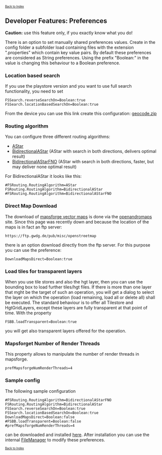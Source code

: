 <small><small>[Back to Index](../../../index.md)</small></small>

## Developer Features: Preferences 

**Caution:** use this feature only, if you exactly know what you do!

There is an option to set manually shared preferences values. Create in the config folder a subfolder load containing files with the extension 
".properties" which contain key value pairs. By default these preferences are considered as String preferences. Using the prefix "Boolean:" in the 
value is changing this behaviour to a Boolean preference.


### Location based search

If you use the playstore version and you want to use full search functionality, you need to set

```
FSSearch.reverseSearchOn=Boolean:true
FSSearch.locationBasedSearchOn=Boolean:true
```
From the device you can use this link create this configuration: 
[geocode.zip](mgmap-install://mg4gh.github.io/MGMapViewer/Features/FurtherFeatures/Geocode/geocode.zip)

### Routing algorithm

You can configure three different routing algorithms:
- [AStar](mgmap-install://mg4gh.github.io/MGMapViewer/Features/MainTrackFeatures/Routing/routing_astar.zip)
- [BidirectionalAStar](mgmap-install://mg4gh.github.io/MGMapViewer/Features/MainTrackFeatures/Routing/routing_bidirectionalastar.zip) (AStar with search in both directions, delivers optimal result)
- [BidirectionalAStarFNO](mgmap-install://mg4gh.github.io/MGMapViewer/Features/MainTrackFeatures/Routing/routing_bidirectionalastarfno.zip) (AStar with search in both directions, faster, but may deliver none optimal result)

For BidirectionalAStar it looks like this:
```
#FSRouting.RoutingAlgorithm=AStar
FSRouting.RoutingAlgorithm=BidirectionalAStar
#FSRouting.RoutingAlgorithm=BidirectionalAStarFNO
```

### Direct Map Download

The download of [mapsforge vector maps](../../MainMapFeatures/Mapsforge/mapsforge.md) is done via the [openandromaps](https://www.openandromaps.org/) site. 
Since this page was recently down and because the location of the maps is in fact an ftp server:
```
https://ftp.gwdg.de/pub/misc/openstreetmap
```
there is an option download directly from the ftp server.
For this purpose you can use the preference:
```
DownloadMapsDirect=Boolean:true
```


### Load tiles for transparent layers

When you use tile stores and also the hgt layer, then you can use the bounding box to load further tiles/hgt files. 
If there is more than one layer that mght be the target of such an operation, you will get a dialog to select the 
layer on which the operation (load remaining, load all or delete all) shall be executed. 
The standard behaviour is to offer all Tilestore and HgtGridLayers, except these layers are fully transparent at that point of time.
With the property
```
FSBB.loadTransparent=Boolean:true
```
you will get also transparent layers offered for the operation.

### Mapsforget Number of Render Threads

This property allows to manipulate the number of render threads in mapsforge. 
```
prefMapsforgeNumRenderThreads=4
```



### Sample config

The following sample configuration
```
#FSRouting.RoutingAlgorithm=BidirectionalAStarFNO
FSRouting.RoutingAlgorithm=BidirectionalAStar
FSSearch.reverseSearchOn=Boolean:true
FSSearch.locationBasedSearchOn=Boolean:true
DownloadMapsDirect=Boolean:false
#FSBB.loadTransparent=Boolean:false
#prefMapsforgeNumRenderThreads=4
```
can be downloaded and installed [here](mgmap-install://mg4gh.github.io/MGMapViewer/Features/DeveloperFeatures/Preferences/config.zip).
After installation you can use the internal [FileManager](../../FurtherFeatures/FileManager/filemanager.md) to modify these preferences.


<small><small>[Back to Index](../../../index.md)</small></small>